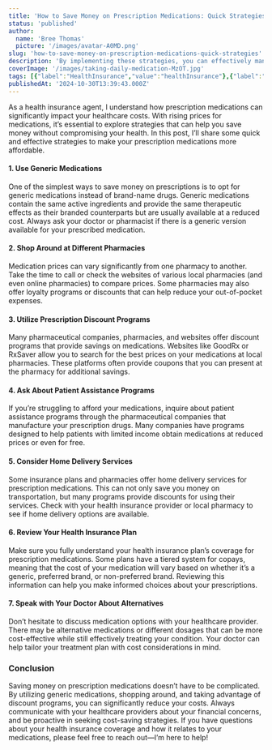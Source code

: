 ```yaml
---
title: 'How to Save Money on Prescription Medications: Quick Strategies'
status: 'published'
author:
  name: 'Bree Thomas'
  picture: '/images/avatar-A0MD.png'
slug: 'how-to-save-money-on-prescription-medications-quick-strategies'
description: 'By implementing these strategies, you can effectively manage your healthcare expenses and maintain access to necessary medications while promoting your family''s well-being.'
coverImage: '/images/taking-daily-medication-MzOT.jpg'
tags: [{"label":"HealthInsurance","value":"healthInsurance"},{"label":"PrescriptionSavings","value":"prescriptionSavings"},{"label":"HealthcareTips","value":"healthcareTips"},{"label":"GenericMedications","value":"genericMedications"},{"label":"PharmacySavings","value":"pharmacySavings"},{"label":"PatientAssistancePrograms","value":"patientAssistancePrograms"}]
publishedAt: '2024-10-30T13:39:43.000Z'
---
```


As a health insurance agent, I understand how prescription medications can significantly impact your healthcare costs. With rising prices for medications, it’s essential to explore strategies that can help you save money without compromising your health. In this post, I’ll share some quick and effective strategies to make your prescription medications more affordable.

#### 1. **Use Generic Medications**

One of the simplest ways to save money on prescriptions is to opt for generic medications instead of brand-name drugs. Generic medications contain the same active ingredients and provide the same therapeutic effects as their branded counterparts but are usually available at a reduced cost. Always ask your doctor or pharmacist if there is a generic version available for your prescribed medication.

#### 2. **Shop Around at Different Pharmacies**

Medication prices can vary significantly from one pharmacy to another. Take the time to call or check the websites of various local pharmacies (and even online pharmacies) to compare prices. Some pharmacies may also offer loyalty programs or discounts that can help reduce your out-of-pocket expenses.

#### 3. **Utilize Prescription Discount Programs**

Many pharmaceutical companies, pharmacies, and websites offer discount programs that provide savings on medications. Websites like GoodRx or RxSaver allow you to search for the best prices on your medications at local pharmacies. These platforms often provide coupons that you can present at the pharmacy for additional savings.

#### 4. **Ask About Patient Assistance Programs**

If you’re struggling to afford your medications, inquire about patient assistance programs through the pharmaceutical companies that manufacture your prescription drugs. Many companies have programs designed to help patients with limited income obtain medications at reduced prices or even for free.

#### 5. **Consider Home Delivery Services**

Some insurance plans and pharmacies offer home delivery services for prescription medications. This can not only save you money on transportation, but many programs provide discounts for using their services. Check with your health insurance provider or local pharmacy to see if home delivery options are available.

#### 6. **Review Your Health Insurance Plan**

Make sure you fully understand your health insurance plan’s coverage for prescription medications. Some plans have a tiered system for copays, meaning that the cost of your medication will vary based on whether it’s a generic, preferred brand, or non-preferred brand. Reviewing this information can help you make informed choices about your prescriptions.

#### 7. **Speak with Your Doctor About Alternatives**

Don’t hesitate to discuss medication options with your healthcare provider. There may be alternative medications or different dosages that can be more cost-effective while still effectively treating your condition. Your doctor can help tailor your treatment plan with cost considerations in mind.

### Conclusion

Saving money on prescription medications doesn’t have to be complicated. By utilizing generic medications, shopping around, and taking advantage of discount programs, you can significantly reduce your costs. Always communicate with your healthcare providers about your financial concerns, and be proactive in seeking cost-saving strategies. If you have questions about your health insurance coverage and how it relates to your medications, please feel free to reach out—I’m here to help!